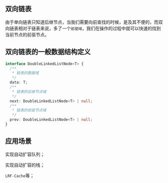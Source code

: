 ## 双向链表

由于单向链表只知道后继节点，当我们需要向前查找的时候，是及其不便的，而双向链表相对于链表来说，多了一个`前驱域`，我们在操作的过程中就可以快速的找到当前节点的前驱节点。

## 双向链表的一般数据结构定义

```TypeScript
interface DoubleLinkedListNode<T> {
  /**
   * 链表的数据域
   */
  data: T;
  /**
   * 链表的后继节点域
   */
  next: DoubleLinkedListNode<T> | null;
  /**
   * 链表的前驱节点域
   */
  prev: DoubleLinkedListNode<T> | null;
}
```

## 应用场景

实现自动扩容队列；

实现自动扩容的栈；

`LRF-Cache`等；
